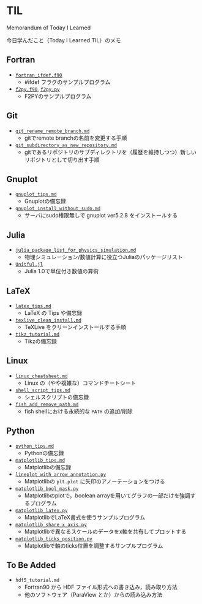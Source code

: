 # TIL

Memorandum of Today I Learned

今日学んだこと（Today I Learned TIL）のメモ

## Fortran

- [`fortran_ifdef.f90`](https://github.com/ryo-ARAKI/TIL/blob/master/fortran_ifdef.f90)
  - #ifdef フラグのサンプルプログラム
- [`f2py.f90`](https://github.com/ryo-ARAKI/TIL/blob/master/f2py.f90), [`f2py.py`](https://github.com/ryo-ARAKI/TIL/blob/master/f2py.py)
  - F2PYのサンプルプログラム

## Git

- [`git_rename_remote_branch.md`](https://github.com/ryo-ARAKI/TIL/blob/master/git_rename_remote_branch.md)
  - gitでremote branchの名前を変更する手順
- [`git_subdirectory_as_new_repository.md`](https://github.com/ryo-ARAKI/TIL/blob/master/git_subdirectory_as_new_repository.md)
  - gitであるリポジトリのサブディレクトリを（履歴を維持しつつ）新しいリポジトリとして切り出す手順

## Gnuplot

- [`gnuplot_tips.md`](https://github.com/ryo-ARAKI/TIL/blob/master/gnuplot_tips.md)
  - Gnuplotの備忘録
- [`gnuplot_install_without_sudo.md`](https://github.com/ryo-ARAKI/TIL/blob/master/gnuplot_install_without_sudo.md)
  - サーバにsudo権限無しで gnuplot ver5.2.8 をインストールする

## Julia

- [`julia_package_list_for_physics_simulation.md`](https://github.com/ryo-ARAKI/TIL/blob/master/julia_package_list_for_physics_simulation.md)
  - 物理シミュレーション/数値計算に役立つJuliaのパッケージリスト
- [`Unitful.jl`](https://github.com/ryo-ARAKI/TIL/blob/master/Unitful.jl)
  - Julia 1.0で単位付き数値の算術

## LaTeX

- [`latex_tips.md`](https://github.com/ryo-ARAKI/TIL/blob/master/latex_tips.md)
  - LaTeX の Tips や備忘録
- [`texlive_clean_install.md`](https://github.com/ryo-ARAKI/TIL/blob/master/texlive_clean_install.md)
  - TeXLive をクリーンインストールする手順
- [`tikz_tutorial.md`](https://github.com/ryo-ARAKI/TIL/blob/master/tikz_tutorial.md)
  - Tikzの備忘録

## Linux

- [`linux_cheatsheet.md`](https://github.com/ryo-ARAKI/TIL/blob/master/linux_cheatsheet.md)
  - Linux の（やや複雑な）コマンドチートシート
- [`shell_script_tips.md`](https://github.com/ryo-ARAKI/TIL/blob/master/shell_script_tips.md)
  - シェルスクリプトの備忘録
- [`fish_add_remove_path.md`](https://github.com/ryo-ARAKI/TIL/blob/master/fish_add_remove_path.md)
  - fish shellにおける永続的な `PATH` の追加/削除

## Python

- [`python_tips.md`](https://github.com/ryo-ARAKI/TIL/blob/master/python_tips.md)
  - Pythonの備忘録
- [`matplotlib_tips.md`](https://github.com/ryo-ARAKI/TIL/blob/master/matplotlib_tips.md)
  - Matplotlibの備忘録
- [`lineplot_with_arrow_annotation.py`](https://github.com/ryo-ARAKI/TIL/blob/master/lineplot_with_arrow_annotation.py)
  - Matplotlibの `plt.plot` に矢印のアノーテーションをつける
- [`matplotlib_bool_mask.py`](https://github.com/ryo-ARAKI/TIL/blob/master/matplotlib_bool_mask.py)
  - Matplotlibのplotで，boolean arrayを用いてグラフの一部だけを強調するプログラム
- [`matplotlib_latex.py`](https://github.com/ryo-ARAKI/TIL/blob/master/matplotlib_latex.py)
  - MatplotlibでLaTeX書式を使うサンプルプログラム
- [`matplotlib_share_x_axis.py`](https://github.com/ryo-ARAKI/TIL/blob/master/matplotlib_share_x_axis.py)
  - Matplotlibで異なるスケールのデータをx軸を共有してプロットする
- [`matplotlib_ticks_position.py`](https://github.com/ryo-ARAKI/TIL/blob/master/matplotlib_ticks_position.py)
  - Matplotlibで軸のticks位置を調整するサンプルプログラム

## To Be Added

- `hdf5_tutorial.md`
  - Fortran90 から HDF ファイル形式への書き込み，読み取り方法
  - 他のソフトウェア（ParaView とか）からの読み込み方法
